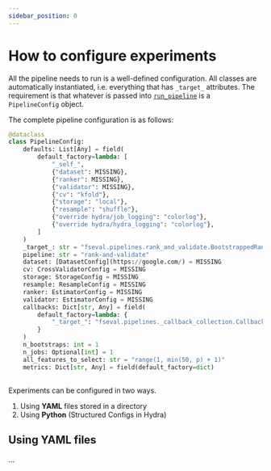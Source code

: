 ```yaml
---
sidebar_position: 0
---
```


# How to configure experiments
All the pipeline needs to run is a well-defined configuration. All classes are automatically instantiated, i.e. everything that has `_target_` attributes. The requirement is that whatever is passed into [`run_pipeline`](/docs/running-experiments/running-first-experiment) is a `PipelineConfig` object.

The complete pipeline configuration is as follows:

```python
@dataclass
class PipelineConfig:
    defaults: List[Any] = field(
        default_factory=lambda: [
            "_self_",
            {"dataset": MISSING},
            {"ranker": MISSING},
            {"validator": MISSING},
            {"cv": "kfold"},
            {"storage": "local"},
            {"resample": "shuffle"},
            {"override hydra/job_logging": "colorlog"},
            {"override hydra/hydra_logging": "colorlog"},
        ]
    )
    _target_: str = "fseval.pipelines.rank_and_validate.BootstrappedRankAndValidate"
    pipeline: str = "rank-and-validate"
    dataset: [DatasetConfig](https://google.com/) = MISSING
    cv: CrossValidatorConfig = MISSING
    storage: StorageConfig = MISSING
    resample: ResampleConfig = MISSING
    ranker: EstimatorConfig = MISSING
    validator: EstimatorConfig = MISSING
    callbacks: Dict[str, Any] = field(
        default_factory=lambda: {
            "_target_": "fseval.pipelines._callback_collection.CallbackCollection"
        }
    )
    n_bootstraps: int = 1
    n_jobs: Optional[int] = 1
    all_features_to_select: str = "range(1, min(50, p) + 1)"
    metrics: Dict[str, Any] = field(default_factory=dict)
```

## 
Experiments can be configured in two ways.

1. Using **YAML** files stored in a directory
2. Using **Python** (Structured Configs in Hydra)

## Using YAML files
...